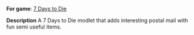 **For game**: [7 Days to Die](https://7daystodie.com)

**Description**
A 7 Days to Die modlet that adds interesting postal mail with fun semi useful items.
